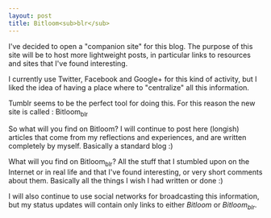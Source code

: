 ```yaml
---
layout: post
title: Bitloom<sub>blr</sub>
---
```


I've decided to open a "companion site" for this blog. The purpose of this site will be to host more lightweight posts, in particular links to resources and sites that I've found interesting.

I currently use Twitter, Facebook and Google+ for this kind of activity, but I liked the idea of having a place where to "centralize" all this information.

Tumblr seems to be the perfect tool for doing this. For this reason the new site is called : Bitloom<sub>blr</sub>

So what will you find on Bitloom? I will continue to post here (longish) articles that come from my reflections and experiences, and are written completely by myself. Basically a standard blog :)

What will you find on Bitloom<sub>blr</sub>? All the stuff that I stumbled upon on the Internet or in real life and that I've found interesting, or very short comments about them. Basically all the things I wish I had written or done :)

I will also continue to use social networks for broadcasting this information, but my status updates will contain only links to either *Bitloom* or *Bitloom<sub>blr</sub>*.

